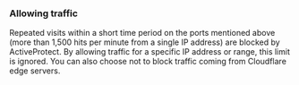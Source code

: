 ### Allowing traffic

Repeated visits within a short time period on the ports mentioned above (more than 1,500 hits per minute from a single IP address) are blocked by ActiveProtect. By allowing traffic for a specific IP address or range, this limit is ignored. You can also choose not to block traffic coming from Cloudflare edge servers.

